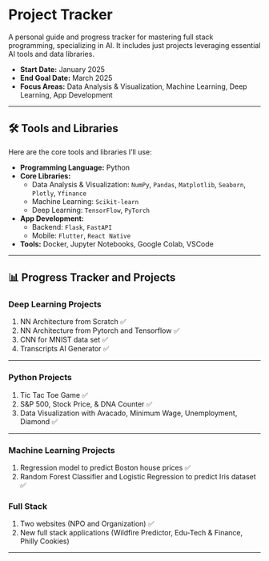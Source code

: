 # Project Tracker

A personal guide and progress tracker for mastering full stack programming, specializing in AI. It includes just projects leveraging essential AI tools and data libraries.

- **Start Date:** January 2025 
- **End Goal Date:** March 2025 
- **Focus Areas:** Data Analysis & Visualization, Machine Learning, Deep Learning, App Development

---

## 🛠️ Tools and Libraries
Here are the core tools and libraries I’ll use:  
- **Programming Language:** Python  
- **Core Libraries:**
  - Data Analysis & Visualization: `NumPy`, `Pandas`, `Matplotlib`, `Seaborn`, `Plotly`, `Yfinance` 
  - Machine Learning: `Scikit-learn`  
  - Deep Learning: `TensorFlow`, `PyTorch`  
    <!-- <!-- - NLP: `Hugging Face`, `spaCy`, `NLTK`  
    - Computer Vision: `OpenCV`, `YOLO`, `Detectron2`   -->
  <!-- - Reinforcement Learning: `OpenAI Gym`, `Ray RLlib`   -->
- **App Development:**  
  - Backend: `Flask`, `FastAPI`  
  - Mobile: `Flutter`, `React Native`  
- **Tools:** Docker, Jupyter Notebooks, Google Colab, VSCode  


---

## 📊 Progress Tracker and Projects


### Deep Learning Projects
1. NN Architecture from Scratch :white_check_mark:
2. NN Architecture from Pytorch and Tensorflow :white_check_mark:
3. CNN for MNIST data set :white_check_mark: 
4. Transcripts AI Generator :white_check_mark: 
<!-- 3. Transfer learning with ResNet and MobileNet.  
4. GAN Model to generate new images from noise.  
5. LSTM-based model for time series forecasting.   -->
---

### Python Projects
1. Tic Tac Toe Game :white_check_mark:
2. S&P 500, Stock Price, & DNA Counter :white_check_mark:
3. Data Visualization with Avacado, Minimum Wage, Unemployment, Diamond :white_check_mark:
<!-- 3. Data visualization dashboard 
4. Analyze and visualize a public dataset  -->

---

### Machine Learning Projects
1. Regression model to predict Boston house prices :white_check_mark:
2. Random Forest Classifier and Logistic Regression to predict Iris dataset :white_check_mark:
<!-- 3. K-means clustering.
4. Recommndation Systems with collaborative filtering.   -->

### Full Stack 
1. Two websites (NPO and Organization) :white_check_mark:
2. New full stack applications (Wildfire Predictor, Edu-Tech & Finance, Philly Cookies)
---

<!-- ### App Development Projects
1. Create a Flask-based API for a machine learning model.  
2. Develop a mobile app with Flutter to classify images using a pre-trained model.  
3. Build a web app for interactive data visualization.  -->

<!-- 
### Natural Language Processing (NLP) Projects
13. Build a text summarizer using `Hugging Face Transformers`.  
14. Create a chatbot using `spaCy` and `Flask`.  
15. Perform sentiment analysis on movie reviews.  
16. Train a named entity recognition (NER) model.  

---

### Computer Vision Projects
17. Detect objects in images using YOLOv5.  
18. Implement real-time face detection with OpenCV.  
19. Train a semantic segmentation model for image processing.  
20. Build an OCR system to extract text from images.  

---

### Reinforcement Learning Projects
21. Train a Q-Learning agent to solve a maze.  
22. Build a Deep Q-Network (DQN) to play a simple game (e.g., Pong).  
23. Implement PPO to train an agent for continuous action spaces.  

---

  -->


